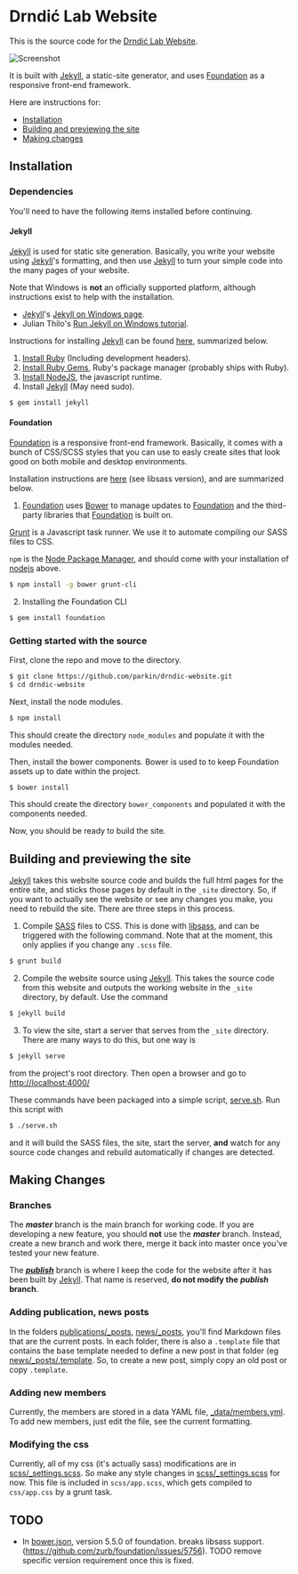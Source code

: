 # Drndić Lab Website

This is the source code for the [Drndić Lab Website](http://www.physics.upenn.edu/drndicgroup/).

![Screenshot](/../screenshots/drndiclab-website-screenshot.png?raw=true "Drndiclab Website Screenshot")

It is built with [Jekyll], a static-site generator, and uses [Foundation] as a responsive front-end framework.

Here are instructions for:

* [Installation](#installation)
* [Building and previewing the site](#building-and-previewing-the-site)
* [Making changes](#making-changes)

## Installation

### Dependencies

You'll need to have the following items installed before continuing.

#### Jekyll

[Jekyll] is used for static site generation. Basically, you write your website using [Jekyll]'s formatting, and then use [Jekyll] to turn your simple code into the many pages of your website.

Note that Windows is **not** an officially supported platform, although instructions exist to help with the installation.

 * [Jekyll]'s [Jekyll on Windows page](http://jekyllrb.com/docs/windows/#installation).
 * Julian Thilo's [Run Jekyll on Windows tutorial](http://jekyll-windows.juthilo.com/).

Instructions for installing [Jekyll] can be found [here](http://jekyllrb.com/docs/installation/), summarized below.

 1. [Install Ruby](http://www.ruby-lang.org/en/downloads/) (Including development headers).
 2. [Install Ruby Gems](http://rubygems.org/pages/download), Ruby's package manager (probably ships with Ruby).
 3. [Install NodeJS](http://nodejs.org/), the javascript runtime.
 4. Install [Jekyll] (May need sudo).
```bash
$ gem install jekyll
```

#### Foundation

[Foundation] is a responsive front-end framework. Basically, it comes with a bunch of CSS/SCSS styles that you can use to easly create sites that look good on both mobile and desktop environments.

Installation instructions are [here](http://foundation.zurb.com/docs/sass.html) (see libsass version), and are summarized below.

1. [Foundation] uses [Bower](http://bower.io/) to manage updates to [Foundation] and the third-party libraries that [Foundation] is built on.

  [Grunt](http://gruntjs.com/) is a Javascript task runner. We use it to automate compiling our SASS files to CSS.

  `npm` is the [Node Package Manager](https://www.npmjs.org/), and should come with your installation of [nodejs](http://nodejs.org/) above.

  ```bash
$ npm install -g bower grunt-cli
  ```

2. Installing the Foundation CLI

  ```bash
$ gem install foundation
  ```

### Getting started with the source

First, clone the repo and move to the directory.

```bash
$ git clone https://github.com/parkin/drndic-website.git
$ cd drndic-website
```

Next, install the node modules.

```bash
$ npm install
```

This should create the directory `node_modules` and populate it with the modules needed.

Then, install the bower components. Bower is used to to keep Foundation assets up to date within the project.

```bash
$ bower install
```
This should create the directory `bower_components` and populated it with the components needed.

Now, you should be ready to build the site.

## Building and previewing the site

[Jekyll] takes this website source code and builds the full html pages for the entire site, and sticks those pages by default in the `_site` directory. So, if you want to actually see the website or see any changes you make, you need to rebuild the site. There are three steps in this process.

1. Compile [SASS](http://sass-lang.com/) files to CSS. This is done with [libsass](http://libsass.org/), and can be triggered with the following command. Note that at the moment, this only applies if you change any `.scss` file.

  ```bash
$ grunt build
  ```

2. Compile the website source using [Jekyll]. This takes the source code from this website and outputs the working website in the `_site` directory, by default. Use the command

  ```bash
$ jekyll build
  ```
3. To view the site, start a server that serves from the `_site` directory. There are many ways to do this, but one way is

  ```bash
$ jekyll serve
  ```

  from the project's root directory. Then open a browser and go to [http://localhost:4000/](http://localhost:4000/)

These commands have been packaged into a simple script, [serve.sh](serve.sh). Run this script with

```bash
$ ./serve.sh
```

and it will build the SASS files, the site, start the server, **and** watch for any source code changes and rebuild automatically if changes are detected.

## Making Changes

### Branches

The ***master*** branch is the main branch for working code. If you are developing a new feature, you should **not** use the ***master*** branch. Instead, create a new branch and work there, merge it back into master once you've tested your new feature.

The ***[publish](https://github.com/parkin/drndic-website/tree/publish)*** branch is where I keep the code for the website after it has been built by [Jekyll]. That name is reserved, **do not modify the** ***publish*** **branch**.

### Adding publication, news posts

In the folders [publications/_posts](publications/_posts), [news/_posts](news/_posts), you'll find Markdown files that are the current posts. In each folder, there is also a `.template` file that contains the base template needed to define a new post in that folder (eg [news/_posts/.template](news/_posts/.template). So, to create a new post, simply copy an old post or copy `.template`.

### Adding new members

Currently, the members are stored in a data YAML file, [_data/members.yml](_data/members.yml). To add new members, just edit the file, see the current formatting.

### Modifying the css

Currently, all of my css (it's actually sass) modifications are in [scss/_settings.scss](scss/_settings.scss). So make any style changes in [scss/_settings.scss](scss/_settings.scss) for now. This file is included in `scss/app.scss`, which gets compiled to `css/app.css` by a grunt task.


[Jekyll]: http://jekyllrb.com/
[Foundation]: http://foundation.zurb.com/

## TODO

- In [bower.json](bower.json), version 5.5.0 of foundation. breaks libsass support. (https://github.com/zurb/foundation/issues/5756). TODO remove specific version requirement once this is fixed.
